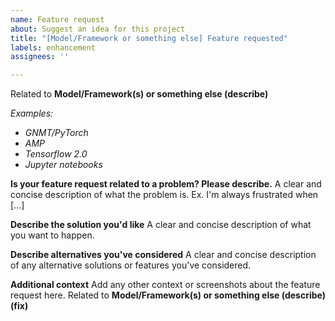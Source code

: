 ```yaml
---
name: Feature request
about: Suggest an idea for this project
title: "[Model/Framework or something else] Feature requested"
labels: enhancement
assignees: ''

---
```


Related to **Model/Framework(s) or something else (describe)** 

*Examples:* 
* *GNMT/PyTorch* 
* *AMP* 
* *Tensorflow 2.0*
* *Jupyter notebooks*

**Is your feature request related to a problem? Please describe.**
A clear and concise description of what the problem is. Ex. I'm always frustrated when [...]

**Describe the solution you'd like**
A clear and concise description of what you want to happen.

**Describe alternatives you've considered**
A clear and concise description of any alternative solutions or features you've considered.

**Additional context**
Add any other context or screenshots about the feature request here.
Related to **Model/Framework(s) or something else (describe) (fix)** 
